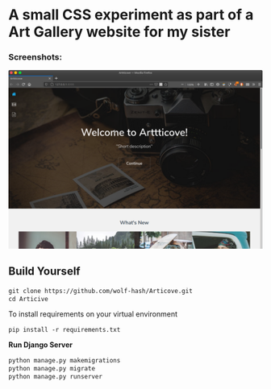 # A small CSS experiment as part of a Art Gallery website for my sister
### Screenshots:
![Articove](https://github.com/wolf-hash/Articove/blob/master/screenshots/articove.png)
## Build Yourself
```
git clone https://github.com/wolf-hash/Articove.git
cd Articive
```
To install requirements on your virtual environment
```
pip install -r requirements.txt
```
**Run Django Server**
```
python manage.py makemigrations
python manage.py migrate
python manage.py runserver
```


